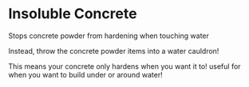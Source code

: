 # Insoluble Concrete

Stops concrete powder from hardening when touching water

Instead, throw the concrete powder items into a water cauldron!

This means your concrete only hardens when you want it to! useful for when you want to build under or around water!